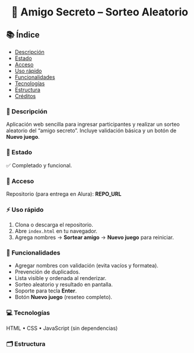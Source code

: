 <h1 align="center">🎯 Amigo Secreto – Sorteo Aleatorio</h1>

## 📚 Índice
- [Descripción](#-descripción)
- [Estado](#-estado)
- [Acceso](#-acceso)
- [Uso rápido](#-uso-rápido)
- [Funcionalidades](#-funcionalidades)
- [Tecnologías](#-tecnologías)
- [Estructura](#-estructura)
- [Créditos](#-créditos)

### 📝 Descripción
Aplicación web sencilla para ingresar participantes y realizar un sorteo aleatorio del “amigo secreto”. Incluye validación básica y un botón de **Nuevo juego**.

### 🚀 Estado
✅ Completado y funcional.

### 🔗 Acceso
Repositorio (para entrega en Alura): **REPO_URL**

### ⚡ Uso rápido
1. Clona o descarga el repositorio.  
2. Abre `index.html` en tu navegador.  
3. Agrega nombres → **Sortear amigo** → **Nuevo juego** para reiniciar.

### 🎯 Funcionalidades
- Agregar nombres con validación (evita vacíos y formatea).
- Prevención de duplicados.
- Lista visible y ordenada al renderizar.
- Sorteo aleatorio y resultado en pantalla.
- Soporte para tecla **Enter**.
- Botón **Nuevo juego** (reseteo completo).

### 💻 Tecnologías
HTML • CSS • JavaScript (sin dependencias)

### 🗂️ Estructura
